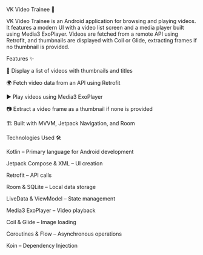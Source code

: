 VK Video Trainee 🎥

VK Video Trainee is an Android application for browsing and playing videos. It features a modern UI with a video list screen and a media player built using Media3 ExoPlayer. Videos are fetched from a remote API using Retrofit, and thumbnails are displayed with Coil or Glide, extracting frames if no thumbnail is provided.

Features ✨

📌 Display a list of videos with thumbnails and titles

🌍 Fetch video data from an API using Retrofit

▶️ Play videos using Media3 ExoPlayer

📷 Extract a video frame as a thumbnail if none is provided

🏗 Built with MVVM, Jetpack Navigation, and Room


Technologies Used 🛠

Kotlin – Primary language for Android development

Jetpack Compose & XML – UI creation

Retrofit – API calls

Room & SQLite – Local data storage

LiveData & ViewModel – State management

Media3 ExoPlayer – Video playback

Coil & Glide – Image loading

Coroutines & Flow – Asynchronous operations

Koin – Dependency Injection

